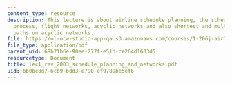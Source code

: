 ```yaml
---
content_type: resource
description: This lecture is about airline schedule planning, the schedule planning
  process, flight networks, acyclic networks and also shortest and multi-label shortest
  paths on acyclic networks.
file: https://ol-ocw-studio-app-qa.s3.amazonaws.com/courses/1-206j-airline-schedule-planning-spring-2003/bb0bc8d76cb9bdd3e790ef9789be5ef6_lec1_rev_2003_schedule_planning_and_networks.pdf
file_type: application/pdf
parent_uid: 68b71b6e-90ee-277f-e51d-ce264d1603d5
resourcetype: Document
title: lec1_rev_2003_schedule_planning_and_networks.pdf
uid: bb0bc8d7-6cb9-bdd3-e790-ef9789be5ef6
---
```

